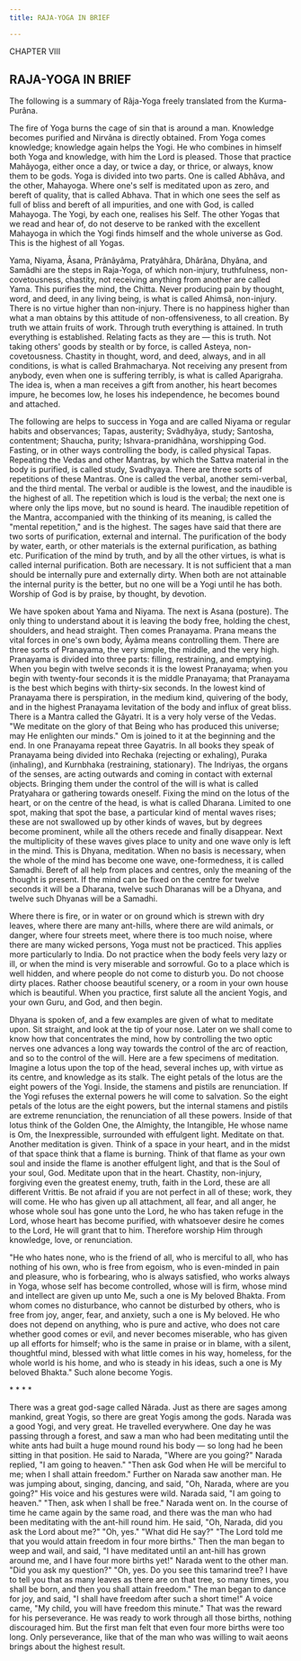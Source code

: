 ```yaml
---
title: RAJA-YOGA IN BRIEF

---
```





  

CHAPTER VIII

## RAJA-YOGA IN BRIEF

The following is a summary of Râja-Yoga freely translated from the
Kurma-Purâna.

The fire of Yoga burns the cage of sin that is around a man. Knowledge
becomes purified and Nirvâna is directly obtained. From Yoga comes
knowledge; knowledge again helps the Yogi. He who combines in himself
both Yoga and knowledge, with him the Lord is pleased. Those that
practice Mahâyoga, either once a day, or twice a day, or thrice, or
always, know them to be gods. Yoga is divided into two parts. One is
called Abhâva, and the other, Mahayoga. Where one's self is meditated
upon as zero, and bereft of quality, that is called Abhava. That in
which one sees the self as full of bliss and bereft of all impurities,
and one with God, is called Mahayoga. The Yogi, by each one, realises
his Self. The other Yogas that we read and hear of, do not deserve to be
ranked with the excellent Mahayoga in which the Yogi finds himself and
the whole universe as God. This is the highest of all Yogas.

Yama, Niyama, Âsana, Prânâyâma, Pratyâhâra, Dhârâna, Dhyâna, and Samâdhi
are the steps in Raja-Yoga, of which non-injury, truthfulness,
non-covetousness, chastity, not receiving anything from another are
called Yama. This purifies the mind, the Chitta. Never producing pain by
thought, word, and deed, in any living being, is what is called Ahimsâ,
non-injury. There is no virtue higher than non-injury. There is no
happiness higher than what a man obtains by this attitude of
non-offensiveness, to all creation. By truth we attain fruits of work.
Through truth everything is attained. In truth everything is
established. Relating facts as they are — this is truth. Not taking
others' goods by stealth or by force, is called Asteya,
non-covetousness. Chastity in thought, word, and deed, always, and in
all conditions, is what is called Brahmacharya. Not receiving any
present from anybody, even when one is suffering terribly, is what is
called Aparigraha. The idea is, when a man receives a gift from another,
his heart becomes impure, he becomes low, he loses his independence, he
becomes bound and attached.

The following are helps to success in Yoga and are called Niyama or
regular habits and observances; Tapas, austerity; Svâdhyâya, study;
Santosha, contentment; Shaucha, purity; Ishvara-pranidhâna, worshipping
God. Fasting, or in other ways controlling the body, is called physical
Tapas. Repeating the Vedas and other Mantras, by which the Sattva
material in the body is purified, is called study, Svadhyaya. There are
three sorts of repetitions of these Mantras. One is called the verbal,
another semi-verbal, and the third mental. The verbal or audible is the
lowest, and the inaudible is the highest of all. The repetition which is
loud is the verbal; the next one is where only the lips move, but no
sound is heard. The inaudible repetition of the Mantra, accompanied with
the thinking of its meaning, is called the "mental repetition," and is
the highest. The sages have said that there are two sorts of
purification, external and internal. The purification of the body by
water, earth, or other materials is the external purification, as
bathing etc. Purification of the mind by truth, and by all the other
virtues, is what is called internal purification. Both are necessary. It
is not sufficient that a man should be internally pure and externally
dirty. When both are not attainable the internal purity is the better,
but no one will be a Yogi until he has both. Worship of God is by
praise, by thought, by devotion.

We have spoken about Yama and Niyama. The next is Asana (posture). The
only thing to understand about it is leaving the body free, holding the
chest, shoulders, and head straight. Then comes Pranayama. Prana means
the vital forces in one's own body, Âyâma means controlling them. There
are three sorts of Pranayama, the very simple, the middle, and the very
high. Pranayama is divided into three parts: filling, restraining, and
emptying. When you begin with twelve seconds it is the lowest Pranayama;
when you begin with twenty-four seconds it is the middle Pranayama; that
Pranayama is the best which begins with thirty-six seconds. In the
lowest kind of Pranayama there is perspiration, in the medium kind,
quivering of the body, and in the highest Pranayama levitation of the
body and influx of great bliss. There is a Mantra called the Gâyatri. It
is a very holy verse of the Vedas. "We meditate on the glory of that
Being who has produced this universe; may He enlighten our minds." Om is
joined to it at the beginning and the end. In one Pranayama repeat three
Gayatris. In all books they speak of Pranayama being divided into
Rechaka (rejecting or exhaling), Puraka (inhaling), and Kurnbhaka
(restraining, stationary). The Indriyas, the organs of the senses, are
acting outwards and coming in contact with external objects. Bringing
them under the control of the will is what is called Pratyahara or
gathering towards oneself. Fixing the mind on the lotus of the heart, or
on the centre of the head, is what is called Dharana. Limited to one
spot, making that spot the base, a particular kind of mental waves
rises; these are not swallowed up by other kinds of waves, but by
degrees become prominent, while all the others recede and finally
disappear. Next the multiplicity of these waves gives place to unity and
one wave only is left in the mind. This is Dhyana, meditation. When no
basis is necessary, when the whole of the mind has become one wave,
one-formedness, it is called Samadhi. Bereft of all help from places and
centres, only the meaning of the thought is present. If the mind can be
fixed on the centre for twelve seconds it will be a Dharana, twelve such
Dharanas will be a Dhyana, and twelve such Dhyanas will be a Samadhi.

Where there is fire, or in water or on ground which is strewn with dry
leaves, where there are many ant-hills, where there are wild animals, or
danger, where four streets meet, where there is too much noise, where
there are many wicked persons, Yoga must not be practiced. This applies
more particularly to India. Do not practice when the body feels very
lazy or ill, or when the mind is very miserable and sorrowful. Go to a
place which is well hidden, and where people do not come to disturb you.
Do not choose dirty places. Rather choose beautiful scenery, or a room
in your own house which is beautiful. When you practice, first salute
all the ancient Yogis, and your own Guru, and God, and then begin.

Dhyana is spoken of, and a few examples are given of what to meditate
upon. Sit straight, and look at the tip of your nose. Later on we shall
come to know how that concentrates the mind, how by controlling the two
optic nerves one advances a long way towards the control of the arc of
reaction, and so to the control of the will. Here are a few specimens of
meditation. Imagine a lotus upon the top of the head, several inches up,
with virtue as its centre, and knowledge as its stalk. The eight petals
of the lotus are the eight powers of the Yogi. Inside, the stamens and
pistils are renunciation. If the Yogi refuses the external powers he
will come to salvation. So the eight petals of the lotus are the eight
powers, but the internal stamens and pistils are extreme renunciation,
the renunciation of all these powers. Inside of that lotus think of the
Golden One, the Almighty, the Intangible, He whose name is Om, the
Inexpressible, surrounded with effulgent light. Meditate on that.
Another meditation is given. Think of a space in your heart, and in the
midst of that space think that a flame is burning. Think of that flame
as your own soul and inside the flame is another effulgent light, and
that is the Soul of your soul, God. Meditate upon that in the heart.
Chastity, non-injury, forgiving even the greatest enemy, truth, faith in
the Lord, these are all different Vrittis. Be not afraid if you are not
perfect in all of these; work, they will come. He who has given up all
attachment, all fear, and all anger, he whose whole soul has gone unto
the Lord, he who has taken refuge in the Lord, whose heart has become
purified, with whatsoever desire he comes to the Lord, He will grant
that to him. Therefore worship Him through knowledge, love, or
renunciation.

"He who hates none, who is the friend of all, who is merciful to all,
who has nothing of his own, who is free from egoism, who is even-minded
in pain and pleasure, who is forbearing, who is always satisfied, who
works always in Yoga, whose self has become controlled, whose will is
firm, whose mind and intellect are given up unto Me, such a one is My
beloved Bhakta. From whom comes no disturbance, who cannot be disturbed
by others, who is free from joy, anger, fear, and anxiety, such a one is
My beloved. He who does not depend on anything, who is pure and active,
who does not care whether good comes or evil, and never becomes
miserable, who has given up all efforts for himself; who is the same in
praise or in blame, with a silent, thoughtful mind, blessed with what
little comes in his way, homeless, for the whole world is his home, and
who is steady in his ideas, such a one is My beloved Bhakta." Such alone
become Yogis.

\*          \*          \*         \*

There was a great god-sage called Nârada. Just as there are sages among
mankind, great Yogis, so there are great Yogis among the gods. Narada
was a good Yogi, and very great. He travelled everywhere. One day he was
passing through a forest, and saw a man who had been meditating until
the white ants had built a huge mound round his body — so long had he
been sitting in that position. He said to Narada, "Where are you going?"
Narada replied, "I am going to heaven." "Then ask God when He will be
merciful to me; when I shall attain freedom." Further on Narada saw
another man. He was jumping about, singing, dancing, and said, "Oh,
Narada, where are you going?" His voice and his gestures were wild.
Narada said, "I am going to heaven." "Then, ask when I shall be free."
Narada went on. In the course of time he came again by the same road,
and there was the man who had been meditating with the ant-hill round
him. He said, "Oh, Narada, did you ask the Lord about me?" "Oh, yes."
"What did He say?" "The Lord told me that you would attain freedom in
four more births." Then the man began to weep and wail, and said, "I
have meditated until an ant-hill has grown around me, and I have four
more births yet!" Narada went to the other man. "Did you ask my
question?" "Oh, yes. Do you see this tamarind tree? I have to tell you
that as many leaves as there are on that tree, so many times, you shall
be born, and then you shall attain freedom." The man began to dance for
joy, and said, "I shall have freedom after such a short time!" A voice
came, "My child, you will have freedom this minute." That was the reward
for his perseverance. He was ready to work through all those births,
nothing discouraged him. But the first man felt that even four more
births were too long. Only perseverance, like that of the man who was
willing to wait aeons brings about the highest result.


